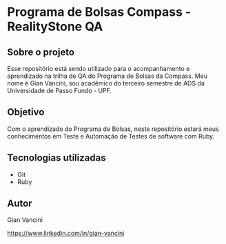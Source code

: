 # Programa de Bolsas Compass - RealityStone QA

## Sobre o projeto

Esse repositório está sendo utilizado para o acompanhamento e aprendizado na trilha de QA do Programa de Bolsas da Compass. Meu nome é Gian Vancini, sou acadêmico do terceiro semestre de ADS da Universidade de Passo Fundo - UPF.

## Objetivo

Com o aprendizado do Programa de Bolsas, neste repositório estará meus conhecimentos em Teste e Automação de Testes de software com Ruby.

## Tecnologias utilizadas
- Git
- Ruby

## Autor

Gian Vancini

https://www.linkedin.com/in/gian-vancini